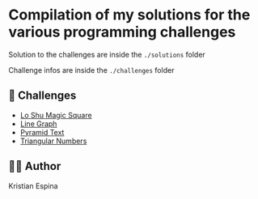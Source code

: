 # Compilation of my solutions for the various programming challenges
Solution to the challenges are inside the `./solutions` folder

Challenge infos are inside the `./challenges` folder

## 🚀 Challenges
- [Lo Shu Magic Square](https://www.facebook.com/DailyCodesLang/photos/a.2577306715626298/2857101104313523/?type=3&theater)
- [Line Graph](https://www.facebook.com/DailyCodesLang/photos/a.2577306715626298/2853332161357084/?type=3&theater)
- [Pyramid Text](https://www.facebook.com/DailyCodesLang/photos/a.2577306715626298/2853329368024030/?type=3&theater)
- [Triangular Numbers](https://www.facebook.com/DailyCodesLang/photos/a.2577306715626298/2829159023774398/?type=3&theater)

## 🖐🏻 Author
Kristian Espina